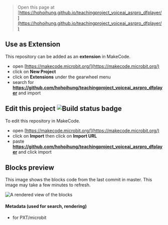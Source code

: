 
> Open this page at [https://hohoihung.github.io/teachingproject_voiceai_asrpro_dfplayer/](https://hohoihung.github.io/teachingproject_voiceai_asrpro_dfplayer/)

## Use as Extension

This repository can be added as an **extension** in MakeCode.

* open [https://makecode.microbit.org/](https://makecode.microbit.org/)
* click on **New Project**
* click on **Extensions** under the gearwheel menu
* search for **https://github.com/hohoihung/teachingproject_voiceai_asrpro_dfplayer** and import

## Edit this project ![Build status badge](https://github.com/hohoihung/teachingproject_voiceai_asrpro_dfplayer/workflows/MakeCode/badge.svg)

To edit this repository in MakeCode.

* open [https://makecode.microbit.org/](https://makecode.microbit.org/)
* click on **Import** then click on **Import URL**
* paste **https://github.com/hohoihung/teachingproject_voiceai_asrpro_dfplayer** and click import

## Blocks preview

This image shows the blocks code from the last commit in master.
This image may take a few minutes to refresh.

![A rendered view of the blocks](https://github.com/hohoihung/teachingproject_voiceai_asrpro_dfplayer/raw/master/.github/makecode/blocks.png)

#### Metadata (used for search, rendering)

* for PXT/microbit
<script src="https://makecode.com/gh-pages-embed.js"></script><script>makeCodeRender("{{ site.makecode.home_url }}", "{{ site.github.owner_name }}/{{ site.github.repository_name }}");</script>
